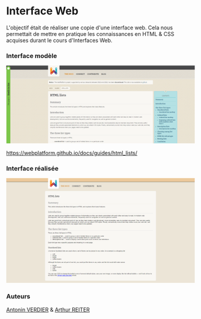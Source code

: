 # Interface Web

L'objectif était de réaliser une copie d'une interface web. Cela nous permettait de mettre en pratique les connaissances en HTML & CSS acquises durant le cours d'Interfaces Web.

### Interface modèle

![image-20200831165847677](README.assets/image-20200831165847677.png)

https://webplatform.github.io/docs/guides/html_lists/



### Interface réalisée

![image-20200831170115628](README.assets/image-20200831170115628.png)



### Auteurs

[Antonin VERDIER](https://github.com/lacaulac) & [Arthur REITER](https://github.com/arthur-reiter/)
